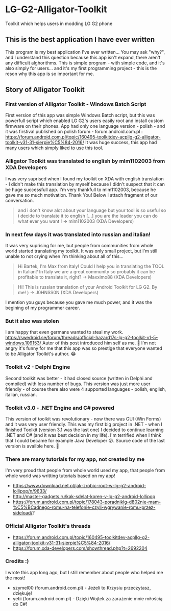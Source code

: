 # LG-G2-Alligator-Toolkit
Toolkit which helps users in modding LG G2 phone

## This is the best application I have ever written
This program is my best application I've ever written... You may ask "why?", and I understand this question because this app isn't expand, there aren't any difficult alghorithms. This is simple program - with simple code, and it's also simply for users... and it's my first programming project - this is the reson why this app is so important for me.

## Story of Alligator Toolkit
### First version of Alligator Toolkit - Windows Batch Script
First version of this app was simple Windows Batch script, but this was powerfull script which enabled LG G2's users easily root and install custom firmware on their phones. App had only one language version - polish - and it was firstival published on polish forum - forum.android.com.pl : https://forum.android.com.pl/topic/160495-toolkitdev-acpllg-g2-alligator-toolkit-v31-31-sierpie%C5%84-2016/
It was huge success, this app had many users which simply liked to use this tool.

### Alligator Toolkit was translated to english by mlm1102003 from XDA Developers
I was very suprised when I found my toolkit on XDA with english translation - I didn't make this translation by myself because I didn't suspect that it can be huge successfull app. I'm very thankfull to mlm1102003, because he gave me so much motivation. Thank You! Below I attach fragment of our conversation.
> and i don't know alot about your language
> but your tool is so useful so i decide to translate it to english
> [...]
> you are the leader
> you can do what ever you want !
-> mlm1102003 (XDA Developers)

### In next few days it was translated into russian and italian!
It was very suprising for me, but people from communities from whole world started translating my toolkit. It was only small project, but I'm still unable to not crying when I'm thinking about all of this...
> Hi Bartek,
> I'm Max from Italy!
> Could I help you in translating the TOOL in Italian?
> In Italy we are a great community so probably it can be profitable to translate it, right?
-> Maxximo88 (XDA Developers)

> Hi!
> This is russian translation of your Android Toolkit for LG G2. By me! )
-> J0HNSS0N (XDA Developers)

I mention you guys because you gave me much power, and it was the begining of my programmer career.

### But it also was stolen
I am happy that even germans wanted to steal my work. https://swedroid.se/forum/threads/official-hazard17s-lg-g2-toolkit-v1-5-windows.109153/ Autor of this post introduced him self as me. 🤣 I'm not angry it's funny for me that this app was so prestige that everyone wanted to be Alligator Toolkit's author. 😂

### Toolkit v2 - Delphi Engine
Second toolkit was better - it had closed source (written in Delphi and compiled) with less number of bugs. This version was just more user friendly - of course there also were 4 supported languages - polish, english, italian, russian.

### Toolkit v3.0 - .NET Engine and C# powered
This version of toolkit was revolutionary - now there was GUI (Win Forms) and it was very user friendly. This was my first big project in .NET - when I finished Toolkit (version 3.1 was the last one) I decided to continue learning .NET and C# (and it was best decision in my life). I'm terrified when I think that I could became for example Java Developer 😵. Source code of the last version is availble here. 🙂

### There are many tutorials for my app, not created by me
I'm very proud that people from whole world used my app, that people from whole world was writting tutorials based on my app!
* https://www.download.net.pl/jak-zrobic-root-w-lg-g2-android-lollipop/n/9633/
* http://master-gadgets.ru/kak-sdelat-koren-v-lg-g2-android-lollipop
* https://forum.android.com.pl/topic/178043-poradniklg-d802nie-mam-%C5%BCadnego-romu-na-telefonie-czyli-wgrywanie-romu-przez-sideload/?

### Official Alligator Toolkit's threads
* https://forum.android.com.pl/topic/160495-toolkitdev-acpllg-g2-alligator-toolkit-v31-31-sierpie%C5%84-2016/
* https://forum.xda-developers.com/showthread.php?t=2692204

### Credits :)
I wrote this app long ago, but I still remember about people who helped me the most!
* szymel00 (forum.android.com.pl) - Jeżeli to Krzysiu przeczytasz, dziękuję!
* yetii (forum.android.com.pl) - Dzięki Wojtek za zarażenie mnie miłością do C#!
